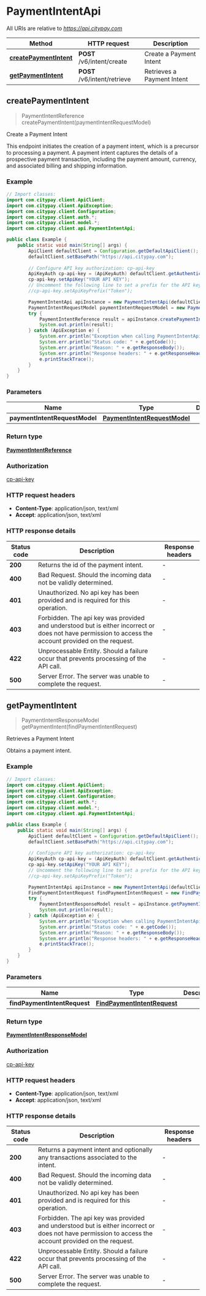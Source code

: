 # PaymentIntentApi

All URIs are relative to *https://api.citypay.com*

| Method | HTTP request | Description |
|------------- | ------------- | -------------|
| [**createPaymentIntent**](PaymentIntentApi.md#createPaymentIntent) | **POST** /v6/intent/create | Create a Payment Intent |
| [**getPaymentIntent**](PaymentIntentApi.md#getPaymentIntent) | **POST** /v6/intent/retrieve | Retrieves a Payment Intent |



## createPaymentIntent

> PaymentIntentReference createPaymentIntent(paymentIntentRequestModel)

Create a Payment Intent

This endpoint initiates the creation of a payment intent, which is a precursor to processing a payment. A payment intent
captures the details of a prospective payment transaction, including the payment amount, currency, and associated
billing and shipping information.


### Example

```java
// Import classes:
import com.citypay.client.ApiClient;
import com.citypay.client.ApiException;
import com.citypay.client.Configuration;
import com.citypay.client.auth.*;
import com.citypay.client.model.*;
import com.citypay.client.api.PaymentIntentApi;

public class Example {
    public static void main(String[] args) {
        ApiClient defaultClient = Configuration.getDefaultApiClient();
        defaultClient.setBasePath("https://api.citypay.com");
        
        // Configure API key authorization: cp-api-key
        ApiKeyAuth cp-api-key = (ApiKeyAuth) defaultClient.getAuthentication("cp-api-key");
        cp-api-key.setApiKey("YOUR API KEY");
        // Uncomment the following line to set a prefix for the API key, e.g. "Token" (defaults to null)
        //cp-api-key.setApiKeyPrefix("Token");

        PaymentIntentApi apiInstance = new PaymentIntentApi(defaultClient);
        PaymentIntentRequestModel paymentIntentRequestModel = new PaymentIntentRequestModel(); // PaymentIntentRequestModel | 
        try {
            PaymentIntentReference result = apiInstance.createPaymentIntent(paymentIntentRequestModel);
            System.out.println(result);
        } catch (ApiException e) {
            System.err.println("Exception when calling PaymentIntentApi#createPaymentIntent");
            System.err.println("Status code: " + e.getCode());
            System.err.println("Reason: " + e.getResponseBody());
            System.err.println("Response headers: " + e.getResponseHeaders());
            e.printStackTrace();
        }
    }
}
```

### Parameters


| Name | Type | Description  | Notes |
|------------- | ------------- | ------------- | -------------|
| **paymentIntentRequestModel** | [**PaymentIntentRequestModel**](PaymentIntentRequestModel.md)|  | |

### Return type

[**PaymentIntentReference**](PaymentIntentReference.md)

### Authorization

[cp-api-key](../README.md#cp-api-key)

### HTTP request headers

- **Content-Type**: application/json, text/xml
- **Accept**: application/json, text/xml


### HTTP response details
| Status code | Description | Response headers |
|-------------|-------------|------------------|
| **200** | Returns the id of the payment intent. |  -  |
| **400** | Bad Request. Should the incoming data not be validly determined. |  -  |
| **401** | Unauthorized. No api key has been provided and is required for this operation. |  -  |
| **403** | Forbidden. The api key was provided and understood but is either incorrect or does not have permission to access the account provided on the request. |  -  |
| **422** | Unprocessable Entity. Should a failure occur that prevents processing of the API call. |  -  |
| **500** | Server Error. The server was unable to complete the request. |  -  |


## getPaymentIntent

> PaymentIntentResponseModel getPaymentIntent(findPaymentIntentRequest)

Retrieves a Payment Intent

Obtains a payment intent.

### Example

```java
// Import classes:
import com.citypay.client.ApiClient;
import com.citypay.client.ApiException;
import com.citypay.client.Configuration;
import com.citypay.client.auth.*;
import com.citypay.client.model.*;
import com.citypay.client.api.PaymentIntentApi;

public class Example {
    public static void main(String[] args) {
        ApiClient defaultClient = Configuration.getDefaultApiClient();
        defaultClient.setBasePath("https://api.citypay.com");
        
        // Configure API key authorization: cp-api-key
        ApiKeyAuth cp-api-key = (ApiKeyAuth) defaultClient.getAuthentication("cp-api-key");
        cp-api-key.setApiKey("YOUR API KEY");
        // Uncomment the following line to set a prefix for the API key, e.g. "Token" (defaults to null)
        //cp-api-key.setApiKeyPrefix("Token");

        PaymentIntentApi apiInstance = new PaymentIntentApi(defaultClient);
        FindPaymentIntentRequest findPaymentIntentRequest = new FindPaymentIntentRequest(); // FindPaymentIntentRequest | 
        try {
            PaymentIntentResponseModel result = apiInstance.getPaymentIntent(findPaymentIntentRequest);
            System.out.println(result);
        } catch (ApiException e) {
            System.err.println("Exception when calling PaymentIntentApi#getPaymentIntent");
            System.err.println("Status code: " + e.getCode());
            System.err.println("Reason: " + e.getResponseBody());
            System.err.println("Response headers: " + e.getResponseHeaders());
            e.printStackTrace();
        }
    }
}
```

### Parameters


| Name | Type | Description  | Notes |
|------------- | ------------- | ------------- | -------------|
| **findPaymentIntentRequest** | [**FindPaymentIntentRequest**](FindPaymentIntentRequest.md)|  | |

### Return type

[**PaymentIntentResponseModel**](PaymentIntentResponseModel.md)

### Authorization

[cp-api-key](../README.md#cp-api-key)

### HTTP request headers

- **Content-Type**: application/json, text/xml
- **Accept**: application/json, text/xml


### HTTP response details
| Status code | Description | Response headers |
|-------------|-------------|------------------|
| **200** | Returns a payment intent and optionally any transactions associated to the intent. |  -  |
| **400** | Bad Request. Should the incoming data not be validly determined. |  -  |
| **401** | Unauthorized. No api key has been provided and is required for this operation. |  -  |
| **403** | Forbidden. The api key was provided and understood but is either incorrect or does not have permission to access the account provided on the request. |  -  |
| **422** | Unprocessable Entity. Should a failure occur that prevents processing of the API call. |  -  |
| **500** | Server Error. The server was unable to complete the request. |  -  |

